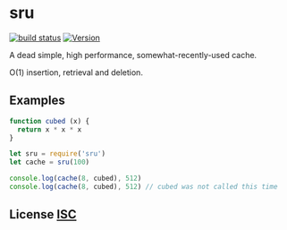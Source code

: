 # sru

[![build status](https://secure.travis-ci.org/dcousens/sru.png)](http://travis-ci.org/dcousens/sru)
[![Version](http://img.shields.io/npm/v/sru.svg)](https://www.npmjs.org/package/sru)

A dead simple, high performance, somewhat-recently-used cache.

O(1) insertion, retrieval and deletion.


## Examples

``` javascript
function cubed (x) {
  return x * x * x
}

let sru = require('sru')
let cache = sru(100)

console.log(cache(8, cubed), 512)
console.log(cache(8, cubed), 512) // cubed was not called this time
```


## License [ISC](LICENSE)
